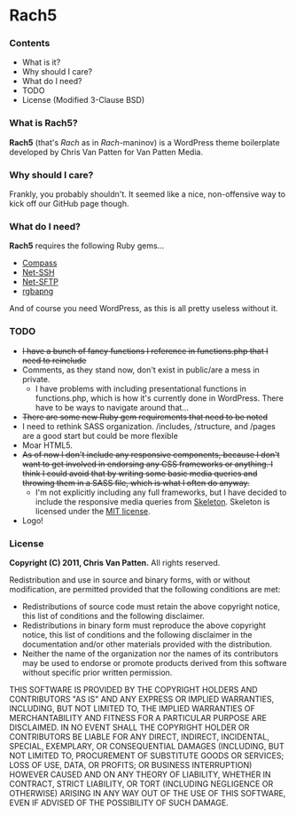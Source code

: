 # Rach5

### Contents
*   What is it?
*   Why should I care?
*   What do I need?
*   TODO
*   License (Modified 3-Clause BSD)

### What is Rach5?
**Rach5** (that's _Rach_ as in _Rach_-maninov) is a WordPress theme boilerplate developed by Chris Van Patten for Van Patten Media.

### Why should I care?
Frankly, you probably shouldn't. It seemed like a nice, non-offensive way to kick off our GitHub page though.

### What do I need?
**Rach5** requires the following Ruby gems...

*   <a href="http://compass-style.org/">Compass</a>
*   <a href="http://rubygems.org/gems/net-ssh">Net-SSH</a>
*   <a href="http://rubygems.org/gems/net-sftp">Net-SFTP</a>
*   <a href="https://github.com/aaronrussell/compass-rgbapng">rgbapng</a>

And of course you need WordPress, as this is all pretty useless without it.

### TODO
*   <del>I have a bunch of fancy functions I reference in functions.php that I need to reinclude</del>
*   Comments, as they stand now, don't exist in public/are a mess in private.
    *   I have problems with including presentational functions in functions.php, which is how it's currently done in WordPress. There have to be ways to navigate around that...
*   <del>There are some new Ruby gem requirements that need to be noted</del>
*   I need to rethink SASS organization. /includes, /structure, and /pages are a good start but could be more flexible
*   Moar HTML5.
*   <del>As of now I don't include any responsive components, because I don't want to get involved in endorsing any CSS frameworks or anything. I think I could avoid that by writing some basic media queries and throwing them in a SASS file, which is what I often do anyway.</del>
    *   I'm not explicitly including any full frameworks, but I have decided to include the responsive media queries from <a href="http://getskeleton.com/">Skeleton</a>. Skeleton is licensed under the <a href="http://www.opensource.org/licenses/mit-license.php">MIT license</a>.
*   Logo!

### License
**Copyright (C) 2011, Chris Van Patten.**
All rights reserved.

Redistribution and use in source and binary forms, with or without modification, are permitted provided that the following conditions are met:

*   Redistributions of source code must retain the above copyright notice, this list of conditions and the following disclaimer.
*   Redistributions in binary form must reproduce the above copyright notice, this list of conditions and the following disclaimer in the documentation and/or other materials provided with the distribution.
*   Neither the name of the organization nor the names of its contributors may be used to endorse or promote products derived from this software without specific prior written permission.

THIS SOFTWARE IS PROVIDED BY THE COPYRIGHT HOLDERS AND CONTRIBUTORS "AS IS" AND ANY EXPRESS OR IMPLIED WARRANTIES, INCLUDING, BUT NOT LIMITED TO, THE IMPLIED WARRANTIES OF MERCHANTABILITY AND FITNESS FOR A PARTICULAR PURPOSE ARE DISCLAIMED. IN NO EVENT SHALL THE COPYRIGHT HOLDER OR CONTRIBUTORS BE LIABLE FOR ANY DIRECT, INDIRECT, INCIDENTAL, SPECIAL, EXEMPLARY, OR CONSEQUENTIAL DAMAGES (INCLUDING, BUT NOT LIMITED TO, PROCUREMENT OF SUBSTITUTE GOODS OR SERVICES; LOSS OF USE, DATA, OR PROFITS; OR BUSINESS INTERRUPTION) HOWEVER CAUSED AND ON ANY THEORY OF LIABILITY, WHETHER IN CONTRACT, STRICT LIABILITY, OR TORT (INCLUDING NEGLIGENCE OR OTHERWISE) ARISING IN ANY WAY OUT OF THE USE OF THIS SOFTWARE, EVEN IF ADVISED OF THE POSSIBILITY OF SUCH DAMAGE.